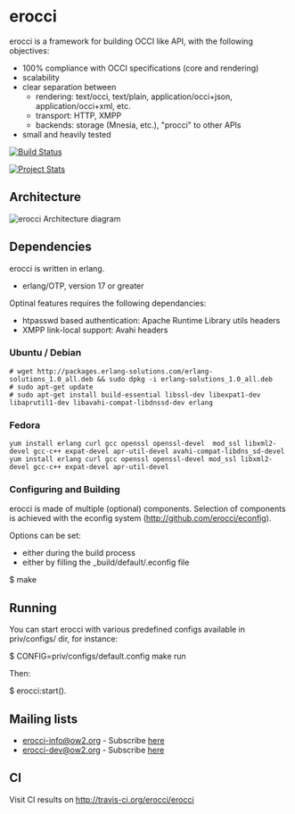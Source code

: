 # erocci

erocci is a framework for building OCCI like API, with the following objectives:
* 100% compliance with OCCI specifications (core and rendering)
* scalability
* clear separation between 
  * rendering: text/occi, text/plain, application/occi+json, application/occi+xml, etc.
  * transport: HTTP, XMPP
  * backends: storage (Mnesia, etc.), "procci" to other APIs
* small and heavily tested

[![Build Status](https://travis-ci.org/erocci/erocci.svg?branch=master)](https://travis-ci.org/erocci/erocci)

[![Project Stats](https://www.openhub.net/p/erocci/widgets/project_thin_badge.gif)](https://www.openhub.net/p/erocci)

## Architecture

<img src="https://raw.github.com/jeanparpaillon/erocci/master/doc/erocci.png" alt="erocci Architecture diagram" />

## Dependencies

erocci is written in erlang. 

* erlang/OTP, version 17 or greater

Optinal features requires the following dependancies:
* htpasswd based authentication: Apache Runtime Library utils headers
* XMPP link-local support: Avahi headers

### Ubuntu / Debian

```
# wget http://packages.erlang-solutions.com/erlang-solutions_1.0_all.deb && sudo dpkg -i erlang-solutions_1.0_all.deb
# sudo apt-get update
# sudo apt-get install build-essential libssl-dev libexpat1-dev libaprutil1-dev libavahi-compat-libdnssd-dev erlang 
```

### Fedora

```
yum install erlang curl gcc openssl openssl-devel  mod_ssl libxml2-devel gcc-c++ expat-devel apr-util-devel avahi-compat-libdns_sd-devel
yum install erlang curl gcc openssl openssl-devel mod_ssl libxml2-devel gcc-c++ expat-devel apr-util-devel
```

### Configuring and Building

erocci is made of multiple (optional) components. Selection of
components is achieved with the econfig system (http://github.com/erocci/econfig).

Options can be set:
* either during the build process
* either by filling the _build/default/.econfig file

$ make

## Running

You can start erocci with various predefined configs available in
priv/configs/ dir, for instance:

$ CONFIG=priv/configs/default.config make run

Then:

$ erocci:start().

## Mailing lists

* [erocci-info@ow2.org](mailto:erocci-info@ow2.org) - Subscribe [here](http://forge.ow2.org/mail/?group_id=429)
* [erocci-dev@ow2.org](mailto:erocci-dev@ow2.org) - Subscribe [here](http://forge.ow2.org/mail/?group_id=429)

## CI

Visit CI results on http://travis-ci.org/erocci/erocci
